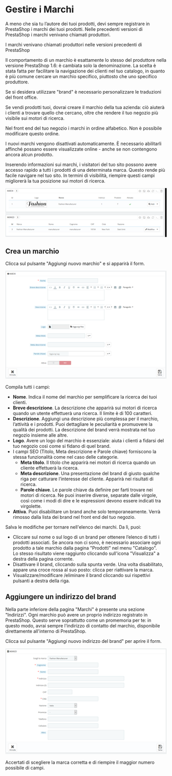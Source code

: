 # Gestire i Marchi

A meno che sia tu l’autore dei tuoi prodotti, devi sempre registrare in PrestaShop i marchi dei tuoi prodotti. Nelle precedenti versioni di PrestaShop i marchi venivano chiamati produttori.&#x20;

I marchi venivano chiamati produttori nelle versioni precedenti di PrestaShop

Il comportamento di un marchio è esattamente lo stesso del produttore nella versione PrestaShop 1.6: è cambiata solo la denominazione. La scelta è stata fatta per facilitare la navigazione dei clienti nel tuo catalogo, in quanto è più comune cercare un marchio specifico, piuttosto che uno specifico produttore.

Se si desidera utilizzare "brand" è necessario personalizzare le traduzioni del front office.

Se vendi prodotti tuoi, dovrai creare il marchio della tua azienda: ciò aiuterà i clienti a trovare quello che cercano, oltre che rendere il tuo negozio più visibile sui motori di ricerca.

Nel front end del tuo negozio i marchi in ordine alfabetico. Non è possibile modificare questo ordine.

I nuovi marchi vengono disattivati automaticamente. È necessario abilitarli affinché possano essere visualizzate online - anche se non contengono ancora alcun prodotto.

Inserendo informazioni sui marchi, i visitatori del tuo sito possono avere accesso rapido a tutti i prodotti di una determinata marca. Questo rende più facile navigare nel tuo sito. In termini di visibilità, riempire questi campi migliorerà la tua posizione sui motori di ricerca.

![](../../../.gitbook/assets/54267170.png)

## Crea un marchio <a href="gestireimarchi-creaunmarchio" id="gestireimarchi-creaunmarchio"></a>

Clicca sul pulsante "Aggiungi nuovo marchio" e si apparirà il form.

![](../../../.gitbook/assets/54267171.png)

Compila tutti i campi:

* **Nome**. Indica il nome del marchio per semplificare la ricerca dei tuoi clienti.&#x20;
* **Breve descrizione**. La descrizione che apparirà sui motori di ricerca quando un utente effettuerà una ricerca. Il limite è di 100 caratteri.&#x20;
* **Descrizione**. Aggiungi una descrizione più complessa per il marchio, l’attività e i prodotti. Puoi dettagliare le peculiarità e promuovere la qualità dei prodotti. La descrizione del brand verrà mostrata nel tuo negozio insieme alle altre.&#x20;
* **Logo**. Avere un logo del marchio è essenziale: aiuta i clienti a fidarsi del tuo negozio così come si fidano di quel brand.
* I campi SEO (Titolo, Meta descrizione e Parole chiave) forniscono la stessa funzionalità come nel caso delle categorie.&#x20;
  * **Meta titolo**. Il titolo che apparirà nei motori di ricerca quando un cliente effettuerà la ricerca.
  * **Meta descrizione**. Una presentazione del brand di giusto qualche riga per catturare l’interesse del cliente. Apparirà nei risultati di ricerca.&#x20;
  * **Parole chiave**. Le parole chiave da definire per farti trovare nei motori di ricerca. Ne puoi inserire diverse, separate dalle virgole, così come i modi di dire e le espressioni devono essere indicati tra virgolette.
* **Attiva**. Puoi disabilitare un brand anche solo temporaneamente. Verrà rimosso dalla lista dei brand nel front end del tuo negozio.&#x20;

Salva le modifiche per tornare nell'elenco dei marchi. Da lì, puoi:

* Cliccare sul nome o sul logo di un brand per ottenere l’elenco di tutti i prodotti associati. Se ancora non ci sono, è necessario associare ogni prodotto a tale marchio dalla pagina "Prodotti" nel menu "Catalogo".\
  Lo stesso risultato viene raggiunto cliccando sull'icona "Visualizza" a destra della pagina corrente.
* Disattivare il brand, cliccando sulla spunta verde. Una volta disabilitato, appare una croce rossa al suo posto: clicca per riattivare la marca.
* Visualizzare/modificare /eliminare il brand cliccando sui rispettivi pulsanti a destra della riga.

## Aggiungere un indirizzo del brand <a href="gestireimarchi-aggiungereunindirizzodelbrand" id="gestireimarchi-aggiungereunindirizzodelbrand"></a>

Nella parte inferiore della pagina "Marchi" è presente una sezione "Indirizzi". Ogni marchio può avere un proprio indirizzo registrato in PrestaShop. Questo serve soprattutto come un promemoria per te: in questo modo, avrai sempre l'indirizzo di contatto del marchio, disponibile direttamente all'interno di PrestaShop.

Clicca sul pulsante "Aggiungi nuovo indirizzo del brand" per aprire il form.

![](../../../.gitbook/assets/54267172.png)

Accertati di scegliere la marca corretta e di riempire il maggior numero possibile di campi.

